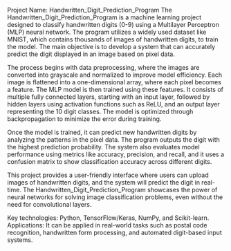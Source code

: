 Project Name: Handwritten_Digit_Prediction_Program
The Handwritten_Digit_Prediction_Program is a machine learning project designed to classify handwritten digits (0-9) using a Multilayer Perceptron (MLP) neural network. The program utilizes a widely used dataset like MNIST, which contains thousands of images of handwritten digits, to train the model. The main objective is to develop a system that can accurately predict the digit displayed in an image based on pixel data.

The process begins with data preprocessing, where the images are converted into grayscale and normalized to improve model efficiency. Each image is flattened into a one-dimensional array, where each pixel becomes a feature. The MLP model is then trained using these features. It consists of multiple fully connected layers, starting with an input layer, followed by hidden layers using activation functions such as ReLU, and an output layer representing the 10 digit classes. The model is optimized through backpropagation to minimize the error during training.

Once the model is trained, it can predict new handwritten digits by analyzing the patterns in the pixel data. The program outputs the digit with the highest prediction probability. The system also evaluates model performance using metrics like accuracy, precision, and recall, and it uses a confusion matrix to show classification accuracy across different digits.

This project provides a user-friendly interface where users can upload images of handwritten digits, and the system will predict the digit in real-time. The Handwritten_Digit_Prediction_Program showcases the power of neural networks for solving image classification problems, even without the need for convolutional layers.

Key technologies: Python, TensorFlow/Keras, NumPy, and Scikit-learn.
Applications: It can be applied in real-world tasks such as postal code recognition, handwritten form processing, and automated digit-based input systems.






